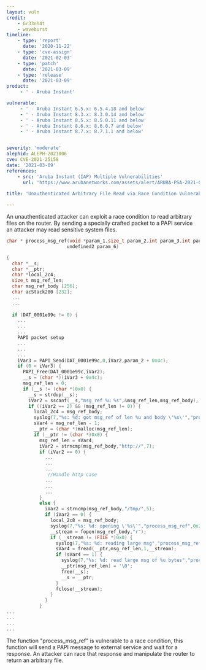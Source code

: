 ```yaml
---
layout: vuln
credit: 
    - Gr33nh4t
    - waveburst
timeline:
    - type: 'report'
      date: '2020-11-22'
    - type: 'cve-assign'
      date: '2021-02-03'
    - type: 'patch'
      date: '2021-03-09'
    - type: 'release'
      date: '2021-03-09'
product:
     - ' - Aruba Instant'

vulnerable:
     - ' - Aruba Instant 6.5.x: 6.5.4.18 and below'
     - ' - Aruba Instant 8.3.x: 8.3.0.14 and below'
     - ' - Aruba Instant 8.5.x: 8.5.0.11 and below'
     - ' - Aruba Instant 8.6.x: 8.6.0.7 and below'
     - ' - Aruba Instant 8.7.x: 8.7.1.1 and below'


severity: 'moderate'
alephid: ALEPH-2021006
cve: CVE-2021-25158
date: '2021-03-09'
references:
    - src: 'Aruba Instant (IAP) Multiple Vulnerabilities'
      url: 'https://www.arubanetworks.com/assets/alert/ARUBA-PSA-2021-007.txt'
  
title: 'Unauthenticated Arbitrary File Read via Race Condition Vulnerability'

---
```


An unauthenticated attacker can exploit a race condition to read arbitrary files on the router. By sending a specially crafted packet to a PAPI service an attacker may read sensitive system files.


``` c
char * process_msg_ref(void *param_1,size_t param_2,int param_3,int param_4,ushort param_5,
                      undefined2 param_6)

{
  char *__s;
  char *__ptr;
  char *local_2c4;
  size_t msg_ref_len;
  char msg_ref_body [256];
  char acStack280 [232];
  ...
  ...
  
  if (DAT_0001e99c != 0) {
    ...
    ...
    ...
    PAPI packet setup
    ...
    ...
    ...
    iVar3 = PAPI_Send(DAT_0001e99c,0,iVar2,param_2 + 0x4c);
    if (0 < iVar3) {
      PAPI_Free(DAT_0001e99c,iVar2);
      __s = (char *)(iVar3 + 0x4c);
      msg_ref_len = 0;
      if (__s != (char *)0x0) {
        __s = strdup(__s);
        iVar2 = sscanf(__s,"msg_ref %u %s",&msg_ref_len,msg_ref_body);
        if ((iVar2 == 2) && (msg_ref_len != 0)) {
          local_2c4 = msg_ref_body;
          syslog(7,"%s: %d: got msg_ref of len %u and body \'%s\'","process_msg_ref",0x16,msg_ref_len,msg_ref_body);
          sVar4 = msg_ref_len - 1;
          __ptr = (char *)malloc(msg_ref_len);
          if (__ptr != (char *)0x0) {
            msg_ref_len = sVar4;
            iVar2 = strncmp(msg_ref_body,"http://",7);
            if (iVar2 == 0) {
              ...
              ...
              ...
               //Handle http case
              ...
              ...
              ...
            }
            else {
              iVar2 = strncmp(msg_ref_body,"/tmp/",5);
              if (iVar2 == 0) {
                local_2c8 = msg_ref_body;
                syslog(7,"%s: %d: opening \'%s\'","process_msg_ref",0x2f,msg_ref_body,local_2c4);
                __stream = fopen(msg_ref_body,"r");
                if (__stream != (FILE *)0x0) {
                  syslog(7,"%s: %d: reading large msg","process_msg_ref",0x34,local_2c8);
                  sVar4 = fread(__ptr,msg_ref_len,1,__stream);
                  if (sVar4 == 1) {
                    syslog(7,"%s: %d: read large msg of %u bytes","process_msg_ref",0x37,msg_ref_len);
                    __ptr[msg_ref_len] = '\0';
                    free(__s);
                    __s = __ptr;
                  }
                  fclose(__stream);
                }
              }
            }
...
...
...
...
```

The function "process_msg_ref" is vulnerable to a race condition, this function will send a PAPI message to external service and wait for a response. An attacker can race that response and manipulate the router to return an arbitrary file.